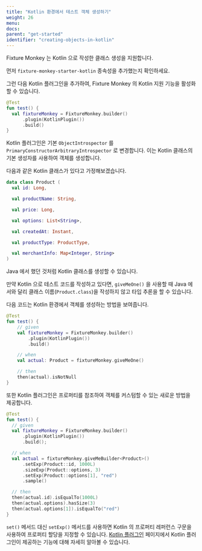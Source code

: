 ```yaml
---
title: "Kotlin 환경에서 테스트 객체 생성하기"
weight: 26
menu:
docs:
parent: "get-started"
identifier: "creating-objects-in-kotlin"
---
```


Fixture Monkey 는 Kotlin 으로 작성한 클래스 생성을 지원합니다.

먼저 `fixture-monkey-starter-kotlin` 종속성을 추가했는지 확인하세요.

그런 다음 Kotlin 플러그인을 추가하여, Fixture Monkey 의 Kotlin 지원 기능을 활성화 할 수 있습니다.

```kotlin
@Test
fun test() {
  val fixtureMonkey = FixtureMonkey.builder()
      .plugin(KotlinPlugin())
      .build()
}
```

Kotlin 플러그인은 기본 `ObjectIntrospector` 를 `PrimaryConstructorArbitraryIntrospector` 로 변경합니다.
이는 Kotlin 클래스의 기본 생성자를 사용하여 객체를 생성합니다.

다음과 같은 Kotlin 클래스가 있다고 가정해보겠습니다.

```kotlin
data class Product (
  val id: Long,

  val productName: String,

  val price: Long,

  val options: List<String>,

  val createdAt: Instant,

  val productType: ProductType,

  val merchantInfo: Map<Integer, String>
)
```

Java 에서 했던 것처럼 Kotlin 클래스를 생성할 수 있습니다.

만약 Kotlin 으로 테스트 코드를 작성하고 있다면, `giveMeOne()` 을 사용할 때
Java 에서와 달리 클래스 이름(`Product.class`)을 작성하지 않고 타입 추론을 할 수 있습니다.

다음 코드는 Kotlin 환경에서 객체를 생성하는 방법을 보여줍니다.

```kotlin
@Test
fun test() {
    // given
    val fixtureMonkey = FixtureMonkey.builder()
        .plugin(KotlinPlugin())
        .build()

    // when
    val actual: Product = fixtureMonkey.giveMeOne()

    // then
    then(actual).isNotNull
}
```

또한 Kotlin 플러그인은 프로퍼티를 참조하여 객체를 커스텀할 수 있는 새로운 방법을 제공합니다.

```kotlin
@Test
fun test() {
  // given
  val fixtureMonkey = FixtureMonkey.builder()
      .plugin(KotlinPlugin())
      .build();

  // when
  val actual = fixtureMonkey.giveMeBuilder<Product>()
      .setExp(Product::id, 1000L)
      .sizeExp(Product::options, 3)
      .setExp(Product::options[1], "red")
      .sample()

  // then
  then(actual.id).isEqualTo(1000L)
  then(actual.options).hasSize(3)
  then(actual.options[1]).isEqualTo("red")
}
```

`set()` 메서드 대신 `setExp()` 메서드를 사용하면 Kotlin 의 프로퍼티 레퍼런스 구문을 사용하여 프로퍼티 할당을 지정할 수 있습니다.
[Kotlin 플러그인](../../plugins/kotlin-plugin/features) 페이지에서 Kotlin 플러그인이 제공하는 기능에 대해 자세히 알아볼 수 있습니다.
